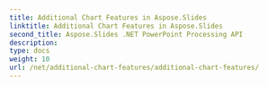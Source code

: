 ```yaml
---
title: Additional Chart Features in Aspose.Slides
linktitle: Additional Chart Features in Aspose.Slides
second_title: Aspose.Slides .NET PowerPoint Processing API
description: 
type: docs
weight: 10
url: /net/additional-chart-features/additional-chart-features/
---
```

